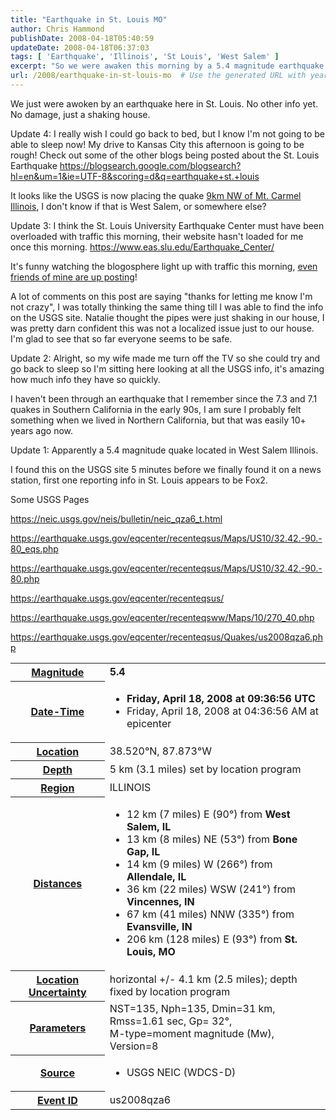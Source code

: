 ```yaml
---
title: "Earthquake in St. Louis MO"
author: Chris Hammond
publishDate: 2008-04-18T05:40:59
updateDate: 2008-04-18T06:37:03
tags: [ 'Earthquake', 'Illinois', 'St Louis', 'West Salem' ]
excerpt: "So we were awaken this morning by a 5.4 magnitude earthquake out of West Salem Illinois. Read the full blog post for a lot more information about the quake! There are quite a few comments posted as well."
url: /2008/earthquake-in-st-louis-mo  # Use the generated URL with year
---
```

<p>We just were awoken by an earthquake here in St. Louis. No other info yet. No damage, just a shaking house.</p> <p>Update 4: I really wish I could go back to bed, but I know I'm not going to be able to sleep now! My drive to Kansas City this afternoon is going to be rough! Check out some of the other blogs being posted about the St. Louis Earthquake <a href="https://blogsearch.google.com/blogsearch?hl=en&amp;um=1&amp;ie=UTF-8&amp;scoring=d&amp;q=earthquake+st.+louis">https://blogsearch.google.com/blogsearch?hl=en&amp;um=1&amp;ie=UTF-8&amp;scoring=d&amp;q=earthquake+st.+louis</a></p> <p>It looks like the USGS is now placing the quake <a href="https://earthquake.usgs.gov/eqcenter/recenteqsus/Quakes/us2008qza6.php">9km NW of Mt. Carmel Illinois</a>, I don't know if that is West Salem, or somewhere else?</p> <p>Update 3: I think the&#160;St. Louis University Earthquake Center must have been overloaded with traffic this morning, their website hasn't loaded for me once this morning. <a href="https://www.eas.slu.edu/Earthquake_Center/">https://www.eas.slu.edu/Earthquake_Center/</a></p> <p>It's funny watching the blogosphere light up with traffic this morning, <a href="https://www.craigandjessica.com/blog/archives/657">even friends of mine are up posting</a>!</p> <p>A lot of comments on this post are saying "thanks for letting me know I'm not crazy", I was totally thinking the same thing till I was able to find the info on the USGS site. Natalie thought the pipes were just shaking in our house, I was pretty darn confident this was not a localized issue just to our house. I'm glad to see that so far everyone seems to be safe.</p> <p>Update 2: Alright, so my wife made me turn off the TV so she could try and go back to sleep so I'm sitting here looking at all the USGS info, it's amazing how much info they have so quickly.</p> <p>I haven't been through an earthquake that I remember since the 7.3 and 7.1 quakes in Southern California in the early 90s, I am sure I probably felt something when we lived in Northern California, but that was easily 10+ years ago now.</p> <p>Update 1: Apparently a 5.4 magnitude quake located in West Salem Illinois.</p> <p>I found this on the USGS site 5 minutes before we finally found it on a news station, first one reporting info in St. Louis appears to be Fox2.</p> <p>Some USGS Pages</p> <p><a href="https://neic.usgs.gov/neis/bulletin/neic_qza6_t.html">https://neic.usgs.gov/neis/bulletin/neic_qza6_t.html</a></p> <p><a href="https://earthquake.usgs.gov/eqcenter/recenteqsus/Maps/US10/32.42.-90.-80_eqs.php">https://earthquake.usgs.gov/eqcenter/recenteqsus/Maps/US10/32.42.-90.-80_eqs.php</a></p> <p><a href="https://earthquake.usgs.gov/eqcenter/recenteqsus/Maps/US10/32.42.-90.-80.php">https://earthquake.usgs.gov/eqcenter/recenteqsus/Maps/US10/32.42.-90.-80.php</a></p> <p><a href="https://earthquake.usgs.gov/eqcenter/recenteqsus/">https://earthquake.usgs.gov/eqcenter/recenteqsus/</a></p> <p><a href="https://earthquake.usgs.gov/eqcenter/recenteqsww/Maps/10/270_40.php">https://earthquake.usgs.gov/eqcenter/recenteqsww/Maps/10/270_40.php</a></p> <p><a href="https://earthquake.usgs.gov/eqcenter/recenteqsus/Quakes/us2008qza6.php">https://earthquake.usgs.gov/eqcenter/recenteqsus/Quakes/us2008qza6.php</a></p> <p> <table id="parameters" summary="Earthquake Details">     <tbody>         <tr>             <th><a href="https://earthquake.usgs.gov/eqcenter/glossary.php#magnitude">Magnitude</a></th>             <td><strong>5.4</strong></td>         </tr>         <tr>             <th><a href="https://earthquake.usgs.gov/eqcenter/glossary.php#date">Date-Time</a></th>             <td>             <ul>                 <li><strong>Friday, April 18, 2008 at 09:36:56 UTC</strong></li>                 <li>Friday, April 18, 2008 at 04:36:56 AM at epicenter</li>             </ul>             </td>         </tr>         <tr>             <th><a href="https://earthquake.usgs.gov/eqcenter/glossary.php#location">Location</a></th>             <td>38.520°N, 87.873°W</td>         </tr>         <tr>             <th><a href="https://earthquake.usgs.gov/eqcenter/glossary.php#depth">Depth</a></th>             <td>5 km (3.1 miles) set by location program</td>         </tr>         <tr>             <th><a href="https://earthquake.usgs.gov/eqcenter/glossary.php#region">Region</a></th>             <td>ILLINOIS</td>         </tr>         <tr>             <th><a href="https://earthquake.usgs.gov/eqcenter/glossary.php#distances">Distances</a></th>             <td>             <ul>                 <li>12 km (7 miles) E (90°) from <strong>West Salem, IL</strong></li>                 <li>13 km (8 miles) NE (53°) from <strong>Bone Gap, IL</strong></li>                 <li>14 km (9 miles) W (266°) from <strong>Allendale, IL</strong></li>                 <li>36 km (22 miles) WSW (241°) from <strong>Vincennes, IN</strong></li>                 <li>67 km (41 miles) NNW (335°) from <strong>Evansville, IN</strong></li>                 <li>206 km (128 miles) E (93°) from <strong>St. Louis, MO</strong></li>             </ul>             </td>         </tr>         <tr>             <th><a href="https://earthquake.usgs.gov/eqcenter/glossary.php#uncertainty">Location Uncertainty</a></th>             <td>horizontal +/- 4.1 km (2.5 miles); depth fixed by location program</td>         </tr>         <tr>             <th><a href="https://earthquake.usgs.gov/eqcenter/glossary.php#parameters">Parameters</a></th>             <td>NST=135, Nph=135, Dmin=31 km, Rmss=1.61 sec, Gp= 32°,<br />             M-type=moment magnitude (Mw), Version=8</td>         </tr>         <tr>             <th><a href="https://earthquake.usgs.gov/eqcenter/glossary.php#source">Source</a></th>             <td>             <ul>                 <li>USGS NEIC (WDCS-D)</li>             </ul>             </td>         </tr>         <tr>             <th><a href="https://earthquake.usgs.gov/eqcenter/glossary.php#eventid">Event ID</a></th>             <td>us2008qza6</td>         </tr>     </tbody> </table> </p>
